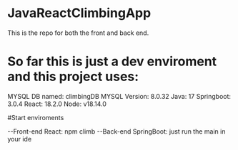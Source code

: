 # JavaReactClimbingApp

This is the repo for both the front and back end. 

# So far this is just a dev enviroment and this project uses:

MYSQL DB named: climbingDB
MYSQL Version: 8.0.32
Java: 17
Springboot: 3.0.4
React: 18.2.0
Node: v18.14.0



#Start enviroments

--Front-end
React: npm climb
--Back-end
SpringBoot: just run the main in your ide
